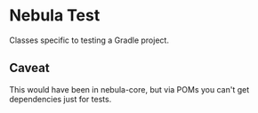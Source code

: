 Nebula Test
===========
Classes specific to testing a Gradle project. 

Caveat
------
This would have been in nebula-core, but via POMs you can't get dependencies just for tests.
